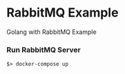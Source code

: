 RabbitMQ Example
================

Golang with RabbitMQ Example

### Run RabbitMQ Server

```
$> docker-compose up 
```